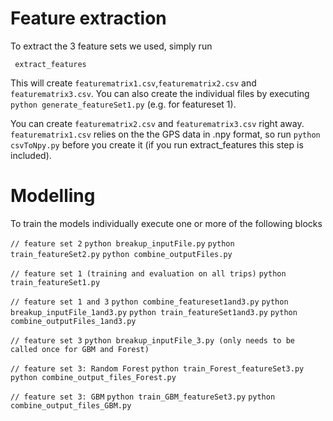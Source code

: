 # Feature extraction

To extract the 3 feature sets we used, simply run

     extract_features
     
This will create `featurematrix1.csv`,`featurematrix2.csv` and `featurematrix3.csv`. 
You can also create the individual files by executing `python generate_featureSet1.py` (e.g. for featureset 1).

You can create `featurematrix2.csv` and `featurematrix3.csv` right away. `featurematrix1.csv` relies on the the GPS
data in .npy format, so run `python csvToNpy.py` before you create it 
(if you run extract_features this step is included).

# Modelling

To train the models individually execute one or more of the following blocks

`// feature set 2`
`python breakup_inputFile.py`
`python train_featureSet2.py`
`python combine_outputFiles.py`

`// feature set 1 (training and evaluation on all trips)`
`python train_featureSet1.py`

`// feature set 1 and 3`
`python combine_featureset1and3.py`
`python breakup_inputFile_1and3.py`
`python train_featureSet1and3.py`
`python combine_outputFiles_1and3.py`

`// feature set 3`
`python breakup_inputFile_3.py (only needs to be called once for GBM and Forest)`

`// feature set 3: Random Forest`
`python train_Forest_featureSet3.py`
`python combine_output_files_Forest.py`

`// feature set 3: GBM`
`python train_GBM_featureSet3.py`
`python combine_output_files_GBM.py`
